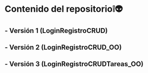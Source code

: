 # Contenido del repositorio:grey_exclamation::alien:
## - Versión 1 (LoginRegistroCRUD)   
  
## - Versión 2 (LoginRegistroCRUD_OO)  
  
## - Versión 3 (LoginRegistroCRUDTareas_OO)  
  
